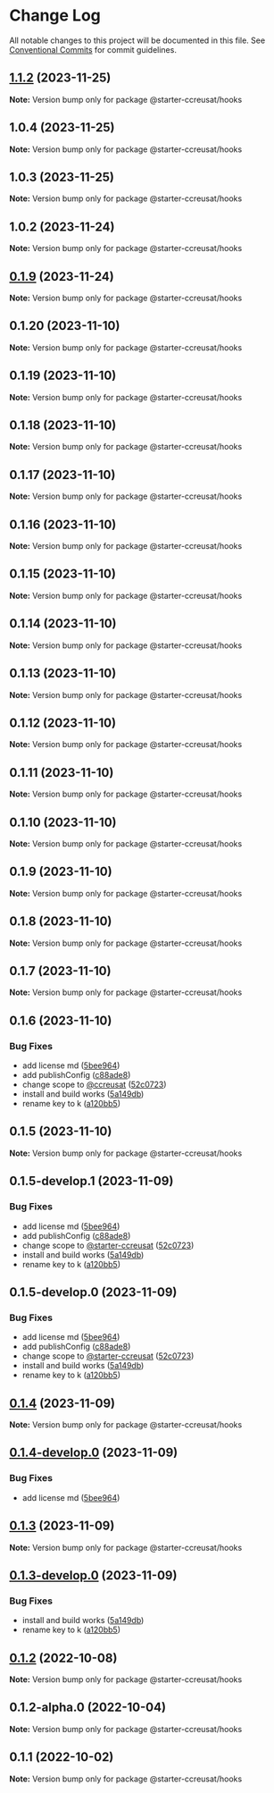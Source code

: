 # Change Log

All notable changes to this project will be documented in this file.
See [Conventional Commits](https://conventionalcommits.org) for commit guidelines.

## [1.1.2](https://github.com/ccreusat/starter-monorepo-lerna-vite/compare/@starter-ccreusat/hooks@1.1.2-develop.2...@starter-ccreusat/hooks@1.1.2) (2023-11-25)

**Note:** Version bump only for package @starter-ccreusat/hooks





## 1.0.4 (2023-11-25)

**Note:** Version bump only for package @starter-ccreusat/hooks





## 1.0.3 (2023-11-25)

**Note:** Version bump only for package @starter-ccreusat/hooks





## 1.0.2 (2023-11-24)

**Note:** Version bump only for package @starter-ccreusat/hooks





## [0.1.9](https://github.com/ccreusat/starter-monorepo-lerna-vite/compare/@starter-ccreusat/hooks@0.1.9-develop.0...@starter-ccreusat/hooks@0.1.9) (2023-11-24)

**Note:** Version bump only for package @starter-ccreusat/hooks





## 0.1.20 (2023-11-10)

**Note:** Version bump only for package @starter-ccreusat/hooks





## 0.1.19 (2023-11-10)

**Note:** Version bump only for package @starter-ccreusat/hooks





## 0.1.18 (2023-11-10)

**Note:** Version bump only for package @starter-ccreusat/hooks





## 0.1.17 (2023-11-10)

**Note:** Version bump only for package @starter-ccreusat/hooks





## 0.1.16 (2023-11-10)

**Note:** Version bump only for package @starter-ccreusat/hooks





## 0.1.15 (2023-11-10)

**Note:** Version bump only for package @starter-ccreusat/hooks





## 0.1.14 (2023-11-10)

**Note:** Version bump only for package @starter-ccreusat/hooks





## 0.1.13 (2023-11-10)

**Note:** Version bump only for package @starter-ccreusat/hooks





## 0.1.12 (2023-11-10)

**Note:** Version bump only for package @starter-ccreusat/hooks





## 0.1.11 (2023-11-10)

**Note:** Version bump only for package @starter-ccreusat/hooks





## 0.1.10 (2023-11-10)

**Note:** Version bump only for package @starter-ccreusat/hooks





## 0.1.9 (2023-11-10)

**Note:** Version bump only for package @starter-ccreusat/hooks





## 0.1.8 (2023-11-10)

**Note:** Version bump only for package @starter-ccreusat/hooks





## 0.1.7 (2023-11-10)

**Note:** Version bump only for package @starter-ccreusat/hooks





## 0.1.6 (2023-11-10)


### Bug Fixes

* add license md ([5bee964](https://github.com/ccreusat/starter-monorepo-lerna-vite/commit/5bee9645737edb63a8df5afe3021b426bb00ce34))
* add publishConfig ([c88ade8](https://github.com/ccreusat/starter-monorepo-lerna-vite/commit/c88ade8450289325d0fe4615a29b014fb994dbef))
* change scope to [@ccreusat](https://github.com/ccreusat) ([52c0723](https://github.com/ccreusat/starter-monorepo-lerna-vite/commit/52c07237fe81203f34cf5dbe3c51a1ae169cbd13))
* install and build works ([5a149db](https://github.com/ccreusat/starter-monorepo-lerna-vite/commit/5a149db6b335b45625769a36e873fdd357b8011b))
* rename key to k ([a120bb5](https://github.com/ccreusat/starter-monorepo-lerna-vite/commit/a120bb525a26ce18ddcd68b32272ae2b71feff4d))





## 0.1.5 (2023-11-10)

**Note:** Version bump only for package @starter-ccreusat/hooks

## 0.1.5-develop.1 (2023-11-09)

### Bug Fixes

- add license md ([5bee964](https://github.com/ccreusat/starter-monorepo-lerna-vite/commit/5bee9645737edb63a8df5afe3021b426bb00ce34))
- add publishConfig ([c88ade8](https://github.com/ccreusat/starter-monorepo-lerna-vite/commit/c88ade8450289325d0fe4615a29b014fb994dbef))
- change scope to [@starter-ccreusat](https://github.com/ccreusat) ([52c0723](https://github.com/ccreusat/starter-monorepo-lerna-vite/commit/52c07237fe81203f34cf5dbe3c51a1ae169cbd13))
- install and build works ([5a149db](https://github.com/ccreusat/starter-monorepo-lerna-vite/commit/5a149db6b335b45625769a36e873fdd357b8011b))
- rename key to k ([a120bb5](https://github.com/ccreusat/starter-monorepo-lerna-vite/commit/a120bb525a26ce18ddcd68b32272ae2b71feff4d))

## 0.1.5-develop.0 (2023-11-09)

### Bug Fixes

- add license md ([5bee964](https://github.com/ccreusat/starter-monorepo-lerna-vite/commit/5bee9645737edb63a8df5afe3021b426bb00ce34))
- add publishConfig ([c88ade8](https://github.com/ccreusat/starter-monorepo-lerna-vite/commit/c88ade8450289325d0fe4615a29b014fb994dbef))
- change scope to [@starter-ccreusat](https://github.com/ccreusat) ([52c0723](https://github.com/ccreusat/starter-monorepo-lerna-vite/commit/52c07237fe81203f34cf5dbe3c51a1ae169cbd13))
- install and build works ([5a149db](https://github.com/ccreusat/starter-monorepo-lerna-vite/commit/5a149db6b335b45625769a36e873fdd357b8011b))
- rename key to k ([a120bb5](https://github.com/ccreusat/starter-monorepo-lerna-vite/commit/a120bb525a26ce18ddcd68b32272ae2b71feff4d))

## [0.1.4](https://github.com/ccreusat/starter-monorepo-lerna-vite/compare/@starter-ccreusat/hooks@0.1.4-develop.0...@starter-ccreusat/hooks@0.1.4) (2023-11-09)

**Note:** Version bump only for package @starter-ccreusat/hooks

## [0.1.4-develop.0](https://github.com/ccreusat/starter-monorepo-lerna-vite/compare/@starter-ccreusat/hooks@0.1.3...@starter-ccreusat/hooks@0.1.4-develop.0) (2023-11-09)

### Bug Fixes

- add license md ([5bee964](https://github.com/ccreusat/starter-monorepo-lerna-vite/commit/5bee9645737edb63a8df5afe3021b426bb00ce34))

## [0.1.3](https://github.com/ccreusat/starter-monorepo-lerna-vite/compare/@starter-ccreusat/hooks@0.1.3-develop.0...@starter-ccreusat/hooks@0.1.3) (2023-11-09)

**Note:** Version bump only for package @starter-ccreusat/hooks

## [0.1.3-develop.0](https://github.com/ccreusat/starter-monorepo-lerna-vite/compare/@starter-ccreusat/hooks@0.1.2...@starter-ccreusat/hooks@0.1.3-develop.0) (2023-11-09)

### Bug Fixes

- install and build works ([5a149db](https://github.com/ccreusat/starter-monorepo-lerna-vite/commit/5a149db6b335b45625769a36e873fdd357b8011b))
- rename key to k ([a120bb5](https://github.com/ccreusat/starter-monorepo-lerna-vite/commit/a120bb525a26ce18ddcd68b32272ae2b71feff4d))

## [0.1.2](https://github.com/ccreusat/starter-monorepo-lerna-vite/compare/@starter-ccreusat/hooks@0.1.2-alpha.0...@starter-ccreusat/hooks@0.1.2) (2022-10-08)

**Note:** Version bump only for package @starter-ccreusat/hooks

## 0.1.2-alpha.0 (2022-10-04)

**Note:** Version bump only for package @starter-ccreusat/hooks

## 0.1.1 (2022-10-02)

**Note:** Version bump only for package @starter-ccreusat/hooks

